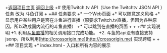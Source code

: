 +[返回项目主页](https://github.com/KurisuXPF/)  [返回上级](../)
 +# 使用Twitch.tv API（Use the Twitchtv JSON API ）任务 改为 斗鱼订阅
 +
 +## 任务要求
 +* 一个Web页面
 +* 可以随意定义风格
 +* 显示用户某些用户是否在斗鱼进行直播（原要求Twitch.tv直播，但因为各种原因，所以改成国内流行的斗鱼直播）
 +* 可以跳到在直播的页面
 +
 +
 +## 实现说明
 +1. 利用[斗鱼直播](http://www.douyu.com/)的相关调用接口完成功能。
 +2. 斗鱼的api没有直接支持jsonp，所以利用[http://crossorigin.me](http://crossorigin.me) 实现跨域
 +
 +
 +## 项目实现
 +* index.html - 入口和所有内容的展示
